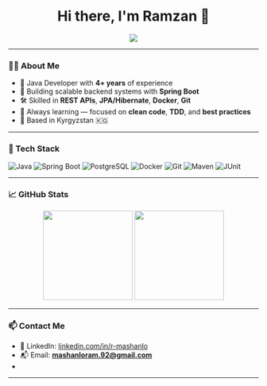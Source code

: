 <h1 align="center">Hi there, I'm Ramzan 👋</h1>

<p align="center">
  <img src="https://readme-typing-svg.herokuapp.com?font=Fira+Code&size=22&pause=1000&color=1C9FE3&center=true&vCenter=true&width=600&lines=Java+Developer+with+4%2B+years+experience;Spring+Boot+%7C+REST+APIs+%7C+Docker+%7C+PostgreSQL;Clean+Code+%7C+DDD+%7C+Scalable+Architecture" />
</p>

---

### 👨‍💻 About Me

- 💼 Java Developer with **4+ years** of experience  
- 🚀 Building scalable backend systems with **Spring Boot**  
- 🛠️ Skilled in **REST APIs**, **JPA/Hibernate**, **Docker**, **Git**
- 🧠 Always learning — focused on **clean code**, **TDD**, and **best practices**
- 📍 Based in Kyrgyzstan 🇰🇬

---

### 🧰 Tech Stack

![Java](https://img.shields.io/badge/Java-17-007396?style=flat-square&logo=java)
![Spring Boot](https://img.shields.io/badge/Spring_Boot-2.7-brightgreen?style=flat-square&logo=spring-boot)
![PostgreSQL](https://img.shields.io/badge/PostgreSQL-14-blue?style=flat-square&logo=postgresql)
![Docker](https://img.shields.io/badge/Docker-20.10-blue?style=flat-square&logo=docker)
![Git](https://img.shields.io/badge/Git-F05032?style=flat-square&logo=git)
![Maven](https://img.shields.io/badge/Maven-C71A36?style=flat-square&logo=apache-maven)
![JUnit](https://img.shields.io/badge/JUnit-5.8-red?style=flat-square&logo=junit5)

---

### 📈 GitHub Stats

<p align="center">
  <img src="https://github-readme-stats.vercel.app/api?username=MrRamzan&show_icons=true&theme=radical&hide_title=true" height="180px"/>
  <img src="https://github-readme-stats.vercel.app/api/top-langs/?username=MrRamzan&layout=compact&theme=radical" height="180px"/>
</p>

---

### 📫 Contact Me

- 💼 LinkedIn: [linkedin.com/in/r-mashanlo](https://linkedin.com/in/r-mashanlo)
- 📬 Email: **mashanloram.92@gmail.com**
- 

---
